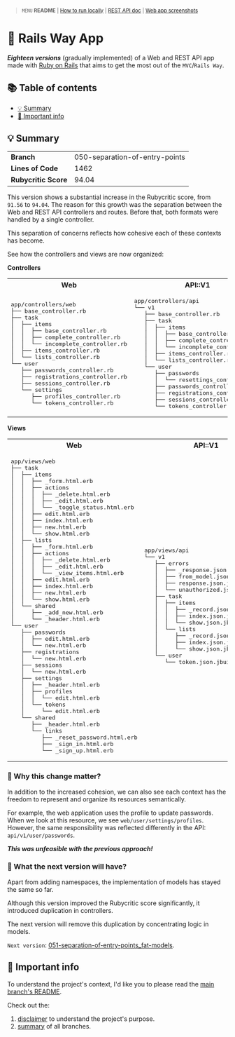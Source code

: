 <small>

> `MENU` **README** | [How to run locally](./docs/00_INSTALLATION.md) | [REST API doc](./docs/01_REST_API_DOC.md) | [Web app screenshots](./docs/02_WEB_APP_SCREENSHOTS.md)

</small>

# 🚆 Rails Way App <!-- omit in toc -->

_**Eighteen versions**_ (gradually implemented) of a Web and REST API app made with [Ruby on Rails](https://guides.rubyonrails.org/) that aims to get the most out of the `MVC`/`Rails Way`.

## 📚 Table of contents <!-- omit in toc -->

- [💡 Summary](#-summary)
- [📣 Important info](#-important-info)

## 💡 Summary

<table>
  <tr><td><strong>Branch</strong></td><td>050-separation-of-entry-points</td></tr>
  <tr><td><strong>Lines of Code</strong></td><td>1462</td></tr>
  <tr><td><strong>Rubycritic Score</strong></td><td>94.04</td></tr>
</table>

This version shows a substantial increase in the Rubycritic score, from `91.56` to `94.04`. The reason for this growth was the separation between the Web and REST API controllers and routes. Before that, both formats were handled by a single controller.

This separation of concerns reflects how cohesive each of these contexts has become.

See how the controllers and views are now organized:

**Controllers**

<table>
  <tr>
    <th>Web</th>
    <th>API::V1</th>
  </tr>
  <tr>
    <td>
      <pre>
app/controllers/web
├── base_controller.rb
├── task
│  ├── items
│  │  ├── base_controller.rb
│  │  ├── complete_controller.rb
│  │  └── incomplete_controller.rb
│  ├── items_controller.rb
│  └── lists_controller.rb
└── user
   ├── passwords_controller.rb
   ├── registrations_controller.rb
   ├── sessions_controller.rb
   └── settings
      ├── profiles_controller.rb
      └── tokens_controller.rb</pre>
    </td>
    <td>
      <pre>
app/controllers/api
└── v1
   ├── base_controller.rb
   ├── task
   │  ├── items
   │  │  ├── base_controller.rb
   │  │  ├── complete_controller.rb
   │  │  └── incomplete_controller.rb
   │  ├── items_controller.rb
   │  └── lists_controller.rb
   └── user
      ├── passwords
      │  └── resettings_controller.rb
      ├── passwords_controller.rb
      ├── registrations_controller.rb
      ├── sessions_controller.rb
      └── tokens_controller.rb</pre>
    </td>
  </tr>
</table>

**Views**

<table>
  <tr>
    <th>Web</th>
    <th>API::V1</th>
  </tr>
  <tr>
    <td>
      <pre>
app/views/web
├── task
│  ├── items
│  │  ├── _form.html.erb
│  │  ├── actions
│  │  │  ├── _delete.html.erb
│  │  │  ├── _edit.html.erb
│  │  │  └── _toggle_status.html.erb
│  │  ├── edit.html.erb
│  │  ├── index.html.erb
│  │  ├── new.html.erb
│  │  └── show.html.erb
│  ├── lists
│  │  ├── _form.html.erb
│  │  ├── actions
│  │  │  ├── _delete.html.erb
│  │  │  ├── _edit.html.erb
│  │  │  └── _view_items.html.erb
│  │  ├── edit.html.erb
│  │  ├── index.html.erb
│  │  ├── new.html.erb
│  │  └── show.html.erb
│  └── shared
│     ├── _add_new.html.erb
│     └── _header.html.erb
└── user
   ├── passwords
   │  ├── edit.html.erb
   │  └── new.html.erb
   ├── registrations
   │  └── new.html.erb
   ├── sessions
   │  └── new.html.erb
   ├── settings
   │  ├── _header.html.erb
   │  ├── profiles
   │  │  └── edit.html.erb
   │  └── tokens
   │     └── edit.html.erb
   └── shared
      ├── _header.html.erb
      └── links
         ├── _reset_password.html.erb
         ├── _sign_in.html.erb
         └── _sign_up.html.erb</pre>
    </td>
    <td>
      <pre>
app/views/api
└── v1
   ├── errors
   │  ├── _response.json.jbuilder
   │  ├── from_model.json.jbuilder
   │  ├── response.json.jbuilder
   │  └── unauthorized.json.jbuilder
   ├── task
   │  ├── items
   │  │  ├── _record.json.jbuilder
   │  │  ├── index.json.jbuilder
   │  │  └── show.json.jbuilder
   │  └── lists
   │     ├── _record.json.jbuilder
   │     ├── index.json.jbuilder
   │     └── show.json.jbuilder
   └── user
      └── token.json.jbuilder</pre>
    </td>
  </tr>
</table>

### 🤔 Why this change matter? <!-- omit in toc -->

In addition to the increased cohesion, we can also see each context has the freedom to represent and organize its resources semantically.

For example, the web application uses the profile to update passwords. When we look at this resource, we see `web/user/settings/profiles`. However, the same responsibility was reflected differently in the API: `api/v1/user/passwords`.

_**This was unfeasible with the previous approach!**_

### 🔎 What the next version will have? <!-- omit in toc -->

Apart from adding namespaces, the implementation of models has stayed the same so far.

Although this version improved the Rubycritic score significantly, it introduced duplication in controllers.

The next version will remove this duplication by concentrating logic in models.

`Next version`: [051-separation-of-entry-points_fat-models](https://github.com/solid-process/rails-way-app/tree/051-separation-of-entry-points_fat-models?tab=readme-ov-file).

## 📣 Important info

To understand the project's context, I'd like you to please read the [main branch's README](https://github.com/solid-process/rails-way-app/tree/main?tab=readme-ov-file).

Check out the:
1. [disclaimer](https://github.com/solid-process/rails-way-app/tree/main?tab=readme-ov-file#-disclaimer) to understand the project's purpose.
2. [summary](https://github.com/solid-process/rails-way-app/tree/main?tab=readme-ov-file#-repository-branches) of all branches.

